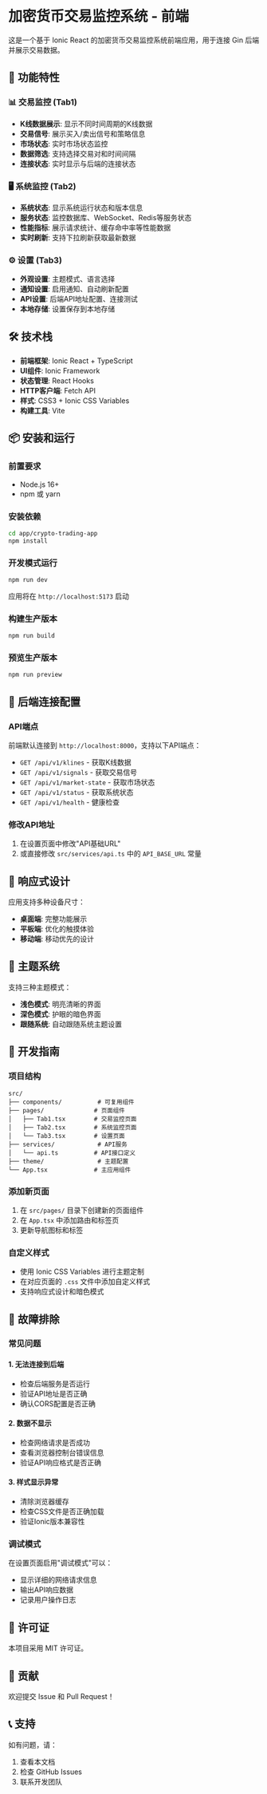 # 加密货币交易监控系统 - 前端

这是一个基于 Ionic React 的加密货币交易监控系统前端应用，用于连接 Gin 后端并展示交易数据。

## 🚀 功能特性

### 📊 交易监控 (Tab1)
- **K线数据展示**: 显示不同时间周期的K线数据
- **交易信号**: 展示买入/卖出信号和策略信息
- **市场状态**: 实时市场状态监控
- **数据筛选**: 支持选择交易对和时间间隔
- **连接状态**: 实时显示与后端的连接状态

### 🖥️ 系统监控 (Tab2)
- **系统状态**: 显示系统运行状态和版本信息
- **服务状态**: 监控数据库、WebSocket、Redis等服务状态
- **性能指标**: 展示请求统计、缓存命中率等性能数据
- **实时刷新**: 支持下拉刷新获取最新数据

### ⚙️ 设置 (Tab3)
- **外观设置**: 主题模式、语言选择
- **通知设置**: 启用通知、自动刷新配置
- **API设置**: 后端API地址配置、连接测试
- **本地存储**: 设置保存到本地存储

## 🛠️ 技术栈

- **前端框架**: Ionic React + TypeScript
- **UI组件**: Ionic Framework
- **状态管理**: React Hooks
- **HTTP客户端**: Fetch API
- **样式**: CSS3 + Ionic CSS Variables
- **构建工具**: Vite

## 📦 安装和运行

### 前置要求
- Node.js 16+ 
- npm 或 yarn

### 安装依赖
```bash
cd app/crypto-trading-app
npm install
```

### 开发模式运行
```bash
npm run dev
```
应用将在 `http://localhost:5173` 启动

### 构建生产版本
```bash
npm run build
```

### 预览生产版本
```bash
npm run preview
```

## 🔌 后端连接配置

### API端点
前端默认连接到 `http://localhost:8000`，支持以下API端点：

- `GET /api/v1/klines` - 获取K线数据
- `GET /api/v1/signals` - 获取交易信号
- `GET /api/v1/market-state` - 获取市场状态
- `GET /api/v1/status` - 获取系统状态
- `GET /api/v1/health` - 健康检查

### 修改API地址
1. 在设置页面中修改"API基础URL"
2. 或直接修改 `src/services/api.ts` 中的 `API_BASE_URL` 常量

## 📱 响应式设计

应用支持多种设备尺寸：
- **桌面端**: 完整功能展示
- **平板端**: 优化的触摸体验
- **移动端**: 移动优先的设计

## 🎨 主题系统

支持三种主题模式：
- **浅色模式**: 明亮清晰的界面
- **深色模式**: 护眼的暗色界面
- **跟随系统**: 自动跟随系统主题设置

## 🔧 开发指南

### 项目结构
```
src/
├── components/          # 可复用组件
├── pages/              # 页面组件
│   ├── Tab1.tsx        # 交易监控页面
│   ├── Tab2.tsx        # 系统监控页面
│   └── Tab3.tsx        # 设置页面
├── services/            # API服务
│   └── api.ts          # API接口定义
├── theme/               # 主题配置
└── App.tsx             # 主应用组件
```

### 添加新页面
1. 在 `src/pages/` 目录下创建新的页面组件
2. 在 `App.tsx` 中添加路由和标签页
3. 更新导航图标和标签

### 自定义样式
- 使用 Ionic CSS Variables 进行主题定制
- 在对应页面的 `.css` 文件中添加自定义样式
- 支持响应式设计和暗色模式

## 🚨 故障排除

### 常见问题

#### 1. 无法连接到后端
- 检查后端服务是否运行
- 验证API地址是否正确
- 确认CORS配置是否正确

#### 2. 数据不显示
- 检查网络请求是否成功
- 查看浏览器控制台错误信息
- 验证API响应格式是否正确

#### 3. 样式显示异常
- 清除浏览器缓存
- 检查CSS文件是否正确加载
- 验证Ionic版本兼容性

### 调试模式
在设置页面启用"调试模式"可以：
- 显示详细的网络请求信息
- 输出API响应数据
- 记录用户操作日志

## 📄 许可证

本项目采用 MIT 许可证。

## 🤝 贡献

欢迎提交 Issue 和 Pull Request！

## 📞 支持

如有问题，请：
1. 查看本文档
2. 检查 GitHub Issues
3. 联系开发团队
